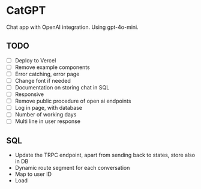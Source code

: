 # CatGPT

Chat app with OpenAI integration. Using gpt-4o-mini.

## TODO

- [ ] Deploy to Vercel
- [ ] Remove example components
- [ ] Error catching, error page
- [ ] Change font if needed
- [ ] Documentation on storing chat in SQL
- [ ] Responsive
- [ ] Remove public procedure of open ai endpoints
- [ ] Log in page, with database
- [ ] Number of working days
- [ ] Multi line in user response

## SQL

- Update the TRPC endpoint, apart from sending back to states, store also in DB
- Dynamic route segment for each conversation
- Map to user ID
- Load

